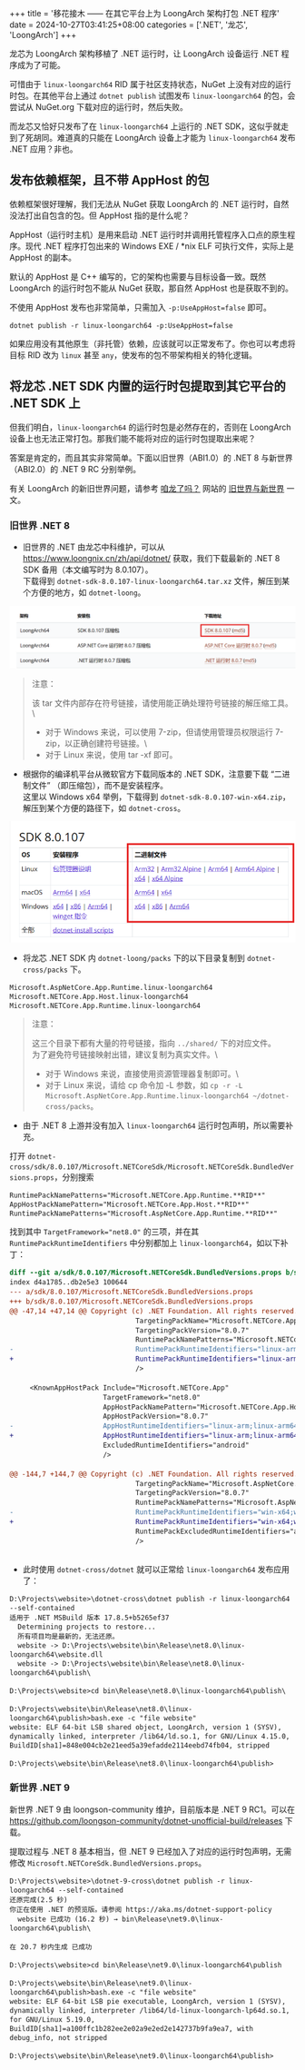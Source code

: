 +++
title = '移花接木 —— 在其它平台上为 LoongArch 架构打包 .NET 程序'
date = 2024-10-27T03:41:25+08:00
categories = ['.NET', '龙芯', 'LoongArch']
+++

龙芯为 LoongArch 架构移植了 .NET 运行时，让 LoongArch 设备运行 .NET 程序成为了可能。

可惜由于 `linux-loongarch64` RID 属于社区支持状态，NuGet 上没有对应的运行时包。在其他平台上通过 `dotnet publish` 试图发布 `linux-loongarch64` 的包，会尝试从 NuGet.org 下载对应的运行时，然后失败。

而龙芯又恰好只发布了在 `linux-loongarch64` 上运行的 .NET SDK，这似乎就走到了死胡同。难道真的只能在 LoongArch 设备上才能为 `linux-loongarch64` 发布 .NET 应用？非也。

## 发布依赖框架，且不带 AppHost 的包

依赖框架很好理解，我们无法从 NuGet 获取 LoongArch 的 .NET 运行时，自然没法打出自包含的包。但 AppHost 指的是什么呢？

AppHost（运行时主机）是用来启动 .NET 运行时并调用托管程序入口点的原生程序。现代 .NET 程序打包出来的 Windows EXE / *nix ELF 可执行文件，实际上是 AppHost 的副本。

默认的 AppHost 是 C++ 编写的，它的架构也需要与目标设备一致。既然 LoongArch 的运行时包不能从 NuGet 获取，那自然 AppHost 也是获取不到的。

不使用 AppHost 发布也非常简单，只需加入 `-p:UseAppHost=false` 即可。

```shell
dotnet publish -r linux-loongarch64 -p:UseAppHost=false
```

如果应用没有其他原生（非托管）依赖，应该就可以正常发布了。你也可以考虑将目标 RID 改为 `linux` 甚至 `any`，使发布的包不带架构相关的特化逻辑。

## 将龙芯 .NET SDK 内置的运行时包提取到其它平台的 .NET SDK 上

但我们明白，`linux-loongarch64` 的运行时包是必然存在的，否则在 LoongArch 设备上也无法正常打包。那我们能不能将对应的运行时包提取出来呢？

答案是肯定的，而且其实非常简单。下面以旧世界（ABI1.0）的 .NET 8 与新世界（ABI2.0）的 .NET 9 RC 分别举例。

有关 LoongArch 的新旧世界问题，请参考 [咱龙了吗？](https://areweloongyet.com/) 网站的 [旧世界与新世界](https://areweloongyet.com/docs/old-and-new-worlds) 一文。

### 旧世界 .NET 8

- 旧世界的 .NET 由龙芯中科维护，可以从 https://www.loongnix.cn/zh/api/dotnet/ 获取，我们下载最新的 .NET 8 SDK 备用（本文编写时为 8.0.107）。\
下载得到 `dotnet-sdk-8.0.107-linux-loongarch64.tar.xz` 文件，解压到某个方便的地方，如 `dotnet-loong`。

![下载龙芯 .NET SDK](image-1.png)

> 注意：
>
> 该 tar 文件内部存在符号链接，请使用能正确处理符号链接的解压缩工具。\
> - 对于 Windows 来说，可以使用 7-zip，但请使用管理员权限运行 7-zip，以正确创建符号链接。\
> - 对于 Linux 来说，使用 tar -xf 即可。

- 根据你的编译机平台从微软官方下载同版本的 .NET SDK，注意要下载 “二进制文件” （即压缩包），而不是安装程序。\
这里以 Windows x64 举例，下载得到 `dotnet-sdk-8.0.107-win-x64.zip`，解压到某个方便的路径下，如 `dotnet-cross`。

![下载官方 .NET SDK](image-2.png)

- 将龙芯 .NET SDK 内 `dotnet-loong/packs` 下的以下目录复制到 `dotnet-cross/packs` 下。

```
Microsoft.AspNetCore.App.Runtime.linux-loongarch64
Microsoft.NETCore.App.Host.linux-loongarch64
Microsoft.NETCore.App.Runtime.linux-loongarch64
```

> 注意：
>
> 这三个目录下都有大量的符号链接，指向 `../shared/` 下的对应文件。\
> 为了避免符号链接映射出错，建议复制为真实文件。\
> - 对于 Windows 来说，直接使用资源管理器复制即可。\
> - 对于 Linux 来说，请给 cp 命令加 -L 参数，如 `cp -r -L Microsoft.AspNetCore.App.Runtime.linux-loongarch64 ~/dotnet-cross/packs`。

- 由于 .NET 8 上游并没有加入 `linux-loongarch64` 运行时包声明，所以需要补充。

打开 `dotnet-cross/sdk/8.0.107/Microsoft.NETCoreSdk/Microsoft.NETCoreSdk.BundledVersions.props`，分别搜索

```
RuntimePackNamePatterns="Microsoft.NETCore.App.Runtime.**RID**"
AppHostPackNamePattern="Microsoft.NETCore.App.Host.**RID**"
RuntimePackNamePatterns="Microsoft.AspNetCore.App.Runtime.**RID**"
```

找到其中 `TargetFramework="net8.0"` 的三项，并在其 `RuntimePackRuntimeIdentifiers` 中分别都加上 `linux-loongarch64`，如以下补丁：

```patch
diff --git a/sdk/8.0.107/Microsoft.NETCoreSdk.BundledVersions.props b/sdk/8.0.107/Microsoft.NETCoreSdk.BundledVersions.props
index d4a1785..db2e5e3 100644
--- a/sdk/8.0.107/Microsoft.NETCoreSdk.BundledVersions.props
+++ b/sdk/8.0.107/Microsoft.NETCoreSdk.BundledVersions.props
@@ -47,14 +47,14 @@ Copyright (c) .NET Foundation. All rights reserved.
                               TargetingPackName="Microsoft.NETCore.App.Ref"
                               TargetingPackVersion="8.0.7"
                               RuntimePackNamePatterns="Microsoft.NETCore.App.Runtime.**RID**"
-                              RuntimePackRuntimeIdentifiers="linux-arm;linux-arm64;linux-musl-arm64;linux-musl-x64;linux-x64;osx-x64;rhel.6-x64;tizen.4.0.0-armel;tizen.5.0.0-armel;win-arm64;win-x64;win-x86;linux-musl-arm;osx-arm64;linux-s390x;linux-bionic-arm;linux-bionic-arm64;linux-bionic-x64;linux-bionic-x86;linux-ppc64le"
+                              RuntimePackRuntimeIdentifiers="linux-arm;linux-arm64;linux-musl-arm64;linux-musl-x64;linux-x64;osx-x64;rhel.6-x64;tizen.4.0.0-armel;tizen.5.0.0-armel;win-arm64;win-x64;win-x86;linux-musl-arm;osx-arm64;linux-s390x;linux-bionic-arm;linux-bionic-arm64;linux-bionic-x64;linux-bionic-x86;linux-ppc64le;linux-loongarch64"
                               />
 
     <KnownAppHostPack Include="Microsoft.NETCore.App"
                       TargetFramework="net8.0"
                       AppHostPackNamePattern="Microsoft.NETCore.App.Host.**RID**"
                       AppHostPackVersion="8.0.7"
-                      AppHostRuntimeIdentifiers="linux-arm;linux-arm64;linux-musl-arm64;linux-musl-x64;linux-x64;osx-x64;rhel.6-x64;tizen.4.0.0-armel;tizen.5.0.0-armel;win-arm64;win-x64;win-x86;linux-musl-arm;osx-arm64;linux-s390x;linux-bionic-arm;linux-bionic-arm64;linux-bionic-x64;linux-bionic-x86;linux-ppc64le"
+                      AppHostRuntimeIdentifiers="linux-arm;linux-arm64;linux-musl-arm64;linux-musl-x64;linux-x64;osx-x64;rhel.6-x64;tizen.4.0.0-armel;tizen.5.0.0-armel;win-arm64;win-x64;win-x86;linux-musl-arm;osx-arm64;linux-s390x;linux-bionic-arm;linux-bionic-arm64;linux-bionic-x64;linux-bionic-x86;linux-ppc64le;linux-loongarch64"
                       ExcludedRuntimeIdentifiers="android"
                       />
 
@@ -144,7 +144,7 @@ Copyright (c) .NET Foundation. All rights reserved.
                               TargetingPackName="Microsoft.AspNetCore.App.Ref"
                               TargetingPackVersion="8.0.7"
                               RuntimePackNamePatterns="Microsoft.AspNetCore.App.Runtime.**RID**"
-                              RuntimePackRuntimeIdentifiers="win-x64;win-x86;win-arm;osx-x64;linux-musl-x64;linux-musl-arm64;linux-x64;linux-arm;linux-arm64;linux-musl-arm;win-arm64;osx-arm64;linux-s390x;linux-ppc64le"
+                              RuntimePackRuntimeIdentifiers="win-x64;win-x86;win-arm;osx-x64;linux-musl-x64;linux-musl-arm64;linux-x64;linux-arm;linux-arm64;linux-musl-arm;win-arm64;osx-arm64;linux-s390x;linux-ppc64le;linux-loongarch64"
                               RuntimePackExcludedRuntimeIdentifiers="android;linux-bionic"
                               />
 

```

- 此时使用 `dotnet-cross/dotnet` 就可以正常给 `linux-loongarch64` 发布应用了：

```
D:\Projects\website>\dotnet-cross\dotnet publish -r linux-loongarch64 --self-contained
适用于 .NET MSBuild 版本 17.8.5+b5265ef37
  Determining projects to restore...
  所有项目均是最新的，无法还原。
  website -> D:\Projects\website\bin\Release\net8.0\linux-loongarch64\website.dll
  website -> D:\Projects\website\bin\Release\net8.0\linux-loongarch64\publish\

D:\Projects\website>cd bin\Release\net8.0\linux-loongarch64\publish\

D:\Projects\website\bin\Release\net8.0\linux-loongarch64\publish>bash.exe -c "file website"
website: ELF 64-bit LSB shared object, LoongArch, version 1 (SYSV), dynamically linked, interpreter /lib64/ld.so.1, for GNU/Linux 4.15.0, BuildID[sha1]=848e004cb2e21eed5a39efadde2114eebd74fb04, stripped

D:\Projects\website\bin\Release\net8.0\linux-loongarch64\publish>
```

### 新世界 .NET 9

新世界 .NET 9 由 loongson-community 维护，目前版本是 .NET 9 RC1。可以在 https://github.com/loongson-community/dotnet-unofficial-build/releases 下载。

提取过程与 .NET 8 基本相当，但 .NET 9 已经加入了对应的运行时包声明，无需修改 `Microsoft.NETCoreSdk.BundledVersions.props`。

```
D:\Projects\website>\dotnet-9-cross\dotnet publish -r linux-loongarch64 --self-contained
还原完成(2.5 秒)
你正在使用 .NET 的预览版。请参阅 https://aka.ms/dotnet-support-policy
  website 已成功 (16.2 秒) → bin\Release\net9.0\linux-loongarch64\publish\

在 20.7 秒内生成 已成功

D:\Projects\website>cd bin\Release\net9.0\linux-loongarch64\publish

D:\Projects\website\bin\Release\net9.0\linux-loongarch64\publish>bash.exe -c "file website"
website: ELF 64-bit LSB pie executable, LoongArch, version 1 (SYSV), dynamically linked, interpreter /lib64/ld-linux-loongarch-lp64d.so.1, for GNU/Linux 5.19.0, BuildID[sha1]=a100ffc1b282ee2e02a9e2ed2e142737b9fa9ea7, with debug_info, not stripped

D:\Projects\website\bin\Release\net9.0\linux-loongarch64\publish>
```